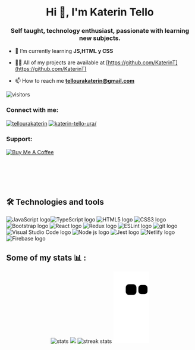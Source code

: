 <h1 align="center">Hi 👋, I'm Katerin Tello</h1>
<h3 align="center">Self taught, technology enthusiast, passionate with learning new subjects.</h3>

- 🌱 I’m currently learning **JS,HTML y CSS**

- 👨‍💻 All of my projects are available at [https://github.com/KaterinT](https://github.com/KaterinT)

- 📫 How to reach me **tellourakaterin@gmail.com**

![visitors](https://visitor-badge.glitch.me/badge?page_id=katerinT&left_color=green&right_color=red)

<h3 align="left">Connect with me:</h3>
<p align="left">
<a href="https://twitter.com/rtkate7" target="blank"><img align="center" src="https://raw.githubusercontent.com/rahuldkjain/github-profile-readme-generator/master/src/images/icons/Social/twitter.svg" alt="tellourakaterin" height="30" width="40" /></a>
<a href="https://linkedin.com/in/katerin-tello-ura/" target="blank"><img align="center" src="https://raw.githubusercontent.com/rahuldkjain/github-profile-readme-generator/master/src/images/icons/Social/linked-in-alt.svg" alt="katerin-tello-ura/" height="30" width="40" /></a>
</p>

<h3 align="left">Support:</h3>
<p><a href="https://www.buymeacoffee.com/katerinT" target="_blank"><img src="https://cdn.buymeacoffee.com/buttons/v2/default-red.png" alt="Buy Me A Coffee" style="height: 60px !important;width: 217px !important;" ></a></p><br><br><br><br>

## 🛠  Technologies and tools

<a name="learning-now"></a>

<img src="https://img.shields.io/badge/JavaScript-282C34?logo=javascript&logoColor=F7DF1E" alt="JavaScript logo" title="JavaScript" height="25" /><img src="https://img.shields.io/badge/TypeScript-282C34?logo=typescript&logoColor=3178C6" alt="TypeScript logo" title="TypeScript" height="25" />
<img src="https://img.shields.io/badge/HTML5-282C34?logo=html5&logoColor=E34F26" alt="HTML5 logo" title="HTML5" height="25" />
<img src="https://img.shields.io/badge/CSS3-282C34?logo=css3&logoColor=1572B6" alt="CSS3 logo" title="CSS3" height="25" />
<img src="https://img.shields.io/badge/Bootstrap-282C34?&logo=bootstrap&logoColor=white" alt="Bootstrap logo" title="Bootstrap" height="25" />
<img src="https://img.shields.io/badge/React-20232A?logo=react&logoColor=61DAFB" alt="React logo" title="React " height="25" />
<img src="https://img.shields.io/badge/Redux-282C34?logo=redux&logoColor=764ABC" alt="Redux logo" title="Redux" height="25" />
<img src="https://img.shields.io/badge/ESLint-282C34?logo=eslint&logoColor=4B32C3" alt="ESLint logo" title="ESLint" height="25" />
<img src="https://img.shields.io/badge/git-282C34?logo=git&logoColor=F05032" alt="git logo" title="git" height="25" />
<img src="https://img.shields.io/badge/VS%20Code-282C34?logo=visual-studio-code&logoColor=007ACC" alt="Visual Studio Code logo" title="Visual Studio Code" height="25" />
<img src="https://img.shields.io/badge/Node.js-282C34?logo=node.js&logoColor=white" alt="Node js logo" title="Node js" height="25" />
<img src="https://img.shields.io/badge/Jest-282C34?logo=jest&logoColor=C21325" alt="Jest logo" title="Jest" height="25" />
<img src="https://img.shields.io/badge/Netlify-282C34?&logo=netlify&logoColor=white" alt="Netlify logo" title="Netlify" height="25" />
<img src="https://img.shields.io/badge/Firebase-282C34?logo=firebase&logoColor=FFCA28" alt="Firebase logo" title="Firebase" height="25" />
	


## Some of my stats :bar_chart: :

<p align = "center"> 
  <img  src="https://github-readme-stats.vercel.app/api?username=katerinT&show_icons=true&theme=radical&include_all_commits=true" title="stats" ">  
  <img src="https://github-readme-stats.vercel.app/api/top-langs/?username=katerinT" width ="285"/>
  <img  src= "https://github-readme-streak-stats.herokuapp.com?user=katerinT&theme=github-dark&date_format=j%2Fn%5B%2FY%5D&stroke=2EDD36&ring=9ACD32&currStreakNum=FFA500&currStreakLabel=72DD72&sideLabels=72DD72&dates=FFFF00&sideNums=FFA500&fire=FFD700&border=982FB9" title="streak stats">
   <img  src= "https://github.com/katerinT/katerinT/blob/output/github-contribution-grid-snake.svg" title =snake>
</p>


